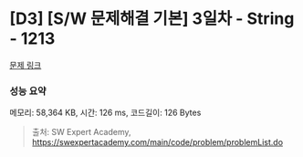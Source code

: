 # [D3] [S/W 문제해결 기본] 3일차 - String - 1213 

[문제 링크](https://swexpertacademy.com/main/code/problem/problemDetail.do?contestProbId=AV14P0c6AAUCFAYi) 

### 성능 요약

메모리: 58,364 KB, 시간: 126 ms, 코드길이: 126 Bytes



> 출처: SW Expert Academy, https://swexpertacademy.com/main/code/problem/problemList.do